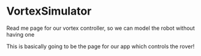 # VortexSimulator

Read me page for our vortex controller, so we can model the robot without having one

This is basically going to be the page for our app which controls the rover!

